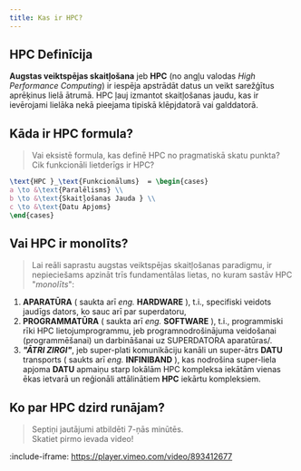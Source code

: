 ```yaml
---
title: Kas ir HPC?
---
```


## HPC Definīcija

**Augstas veiktspējas skaitļošana** jeb **HPC** (no angļu valodas *High Performance Computing*) ir iespēja apstrādāt datus un veikt sarežģītus aprēķinus lielā ātrumā. HPC ļauj izmantot skaitļošanas jaudu, kas ir ievērojami lielāka nekā pieejama tipiskā klēpjdatorā vai galddatorā. 

<!-- :include-image: https://raw.githubusercontent.com/viktorszagorskis/hpc-pamati/main/pix/hpc-pamati-logo.png {scale: 0.1, align: "left"} -->

## Kāda ir HPC formula?

> Vai eksistē formula, kas definē HPC no pragmatiskā skatu punkta?  
Cik funkcionāli lietderīgs ir HPC?


<!-- ```latex
\text{{HPC Funkcionālums}} = \text{{Paralēlisms}} \times \text{{Skaitļošanas Jauda}} \times \text{{Datu Plūsmas Intensitāte}}
``` -->

```latex
\text{HPC }_\text{Funkcionālums}  = \begin{cases}
a \to &\text{Paralēlisms} \\
b \to &\text{Skaitļošanas Jauda } \\
c \to &\text{Datu Apjoms} 
\end{cases}
```


## Vai HPC ir monolīts?

> Lai reāli saprastu augstas veiktspējas skaitļošanas paradigmu, ir nepieciešams apzināt trīs fundamentālas lietas, no kuram sastāv HPC "_monolīts_":
1.  **APARATŪRA** ( saukta arī _eng._   **HARDWARE** ), t.i., specifiski veidots jaudīgs dators, ko sauc arī par superdatoru,  
2. **PROGRAMMATŪRA** ( saukta arī _eng._  **SOFTWARE** ), t.i., programmiski rīki HPC lietojumprogrammu, jeb programnodrošinājuma veidošanai (programmēšanai) un darbināšanai uz SUPERDATORA aparatūras/.
3. _**"ĀTRI ZIRGI"**_, jeb super-plati komunikāciju kanāli un super-ātrs **DATU** transports ( saukts arī _eng._  **INFINIBAND** ), kas nodrošina super-liela apjoma **DATU** apmaiņu starp lokālām HPC kompleksa iekātām vienas ēkas ietvarā un reģionāli attālinātiem **HPC** iekārtu kompleksiem.



## Ko par HPC dzird runājam?

> Septiņi jautājumi atbildēti 7-ņās minūtēs.  
Skatiet pirmo ievada video!

:include-iframe: https://player.vimeo.com/video/893412677

<!-- :include-iframe: https://player.vimeo.com/video/893412677?badge=0&amp;autopause=0&amp;player_id=0&amp;app_id=58479 -->




<!-- [Ievada video](https://vimeo.com/893412677) -->



<!-- :include-iframe: iframe/custom.html {
  fit: true
} -->

<!-- :include-iframe: iframe/uzdevums.html {
    title: "Uzdev.",
  fit: false, 
  aspectRatio: "7:6",
  border: null,
} -->


<!-- :include-iframe: https://player.vimeo.com/video/893412677?h=bf6da07fd5 {aspectRatio: "1:1" } -->





